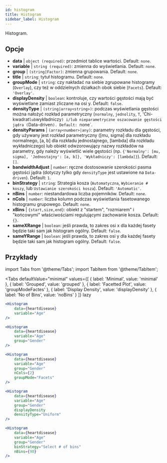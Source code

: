 ```yaml
---
id: histogram
title: Histogram
sidebar_label: Histogram
---
```


Histogram.

## Opcje

* __data__ | `object (required)`: przedmiot tablice wartości. Default: `none`.
* __variable__ | `string (required)`: zmienna do wyświetlania. Default: `none`.
* __group__ | `(string|Factor)`: zmienna grupowania. Default: `none`.
* __title__ | `string`: tytuł histogramu. Default: `none`.
* __groupMode__ | `string`: czy nakładać na siebie zgrupowane histogramy (`Overlay`), czy też w oddzielnych działkach obok siebie (`Facets`). Default: `'Overlay'`.
* __displayDensity__ | `boolean`: kontroluje, czy wartości gęstości mają być wyświetlane zamiast zliczane na osi y. Default: `false`.
* __densityType__ | `(string|array<string>)`: podczas wyświetlania gęstości można nałożyć rozkład parametryczny (`normalny`, `jednolity`, `T`, 'Chi-kwadrat` lub `wykładniczy`) i/lub nieparametryczne oszacowanie gęstości jądra (`Data-driven`). Default: `none`.
* __densityParams__ | `(array<number>|any)`: parametry rozkładu dla gęstości, gdy używany jest rozkład parametryczny ([mu, sigma] dla rozkładu normalnego, [a, b] dla rozkładu jednostajnego, [lambda] dla rozkładu wykładniczego) lub obiekt odwzorowujący nazwy rozkładów na parametry, gdy należy wyświetlić wiele gęstości (np. `{'Normalny': [mu, sigma], 'Jednostajny': [a, b]}, 'Wykładniczy': [lambda]}`). Default: `[]`.
* __bandwidthAdjust__ | `number`: ręczne dostosowanie szerokości pasma gęstości jądra (dotyczy tylko gdy `densityType` jest ustawione na `Data-driven`). Default: `1`.
* __binStrategy__ | `string`: Strategia kosza (`Automatyczna`, `Wybieranie # koszy`, lub `Ustawianie szerokości kosza`). Default: `'Automatic'`.
* __nBins__ | `number`: niestandardowa liczba pojemników. Default: `none`.
* __nCols__ | `number`: liczba kolumn podczas wyświetlania fasetowanego histogramu grupowego. Default: `none`.
* __xBins__ | `{start,size,end}`: obiekt z "startem", "rozmiarem" i "końcowymi" właściwościami regulującymi zachowanie kosza. Default: `{}`.
* __sameXRange__ | `boolean`: jeśli prawda, to zakres osi x dla każdej fasety będzie taki sam jak histogram ogólny. Default: `false`.
* __sameYRange__ | `boolean`: jeśli prawda, to zakres osi y dla każdej fasety będzie taki sam jak histogram ogólny. Default: `false`.


## Przykłady

import Tabs from '@theme/Tabs';
import TabItem from '@theme/TabItem';

<Tabs
    defaultValue="minimal"
    values={[
        { label: 'Minimal', value: 'minimal' },
        { label: 'Grouped', value: 'grouped' },
        { label: 'Facetted Plot', value: 'groupModeFactes' },
        { label: 'Display Density', value: 'displayDensity' },
        { label: 'No of Bins', value: 'noBins' }
    ]}
    lazy
>

<TabItem value="minimal">

```jsx live
<Histogram 
    data={heartdisease} 
    variable="Age"
/>
```

</TabItem>

<TabItem value="grouped">

```jsx live
<Histogram 
    data={heartdisease} 
    variable="Age"
    group="Gender"
/>
```

</TabItem>

<TabItem value="groupModeFactes">

```jsx live
<Histogram 
    data={heartdisease} 
    variable="Age"
    group="Gender"
    nCols={2}
    groupMode="Facets"
/>
```

</TabItem>

<TabItem value="displayDensity">

```jsx live
<Histogram 
    data={heartdisease} 
    variable="Age"
    group="Gender"
    displayDensity 
    densityType="Uniform"
/>
```

</TabItem>

<TabItem value="noBins">

```jsx live
<Histogram 
    data={heartdisease} 
    variable="Age"
    group="Gender"
    binStrategy="Select # of bins"
    nBins={90}
/>
```

</TabItem>

</Tabs>
